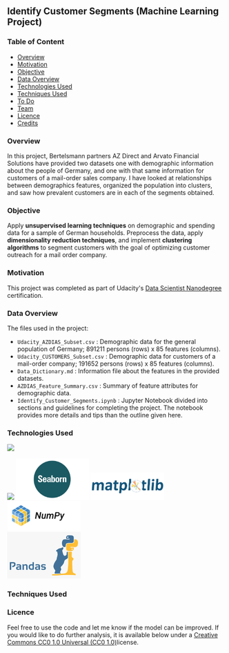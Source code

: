 ##  Identify Customer Segments (Machine Learning Project)

### Table of Content
  * [Overview](#overview)
  * [Motivation](#motivation)
  * [Objective](#objective) 
  * [Data Overview](#data-overview) 
  * [Technologies Used](#technologies-used)
  * [Techniques Used](#technique-used)
  * [To Do](#to-do)
  * [Team](#team)
  * [Licence](#licence)
  * [Credits](#credits)

### Overview 
In this project, Bertelsmann partners AZ Direct and Arvato Financial Solutions have provided two datasets one with demographic information about the people of Germany, and one with that same information for customers of a mail-order sales company. I have looked at relationships between demographics features, organized the population into clusters, and saw how prevalent customers are in each of the segments obtained. 

### Objective 
Apply **unsupervised learning techniques** on demographic and spending data for a sample of German households. Preprocess the data, apply **dimensionality reduction techniques**, and implement **clustering algorithms** to segment customers with the goal of optimizing customer outreach for a mail order company. 

### Motivation 
This project was completed as part of Udacity's [Data Scientist Nanodegree](https://eu.udacity.com/course/data-scientist-nanodegree--nd025) certification. 

### Data Overview 
The files used in the project:

-   `Udacity_AZDIAS_Subset.csv`  : Demographic data for the general population of Germany; 891211 persons (rows) x 85 features (columns).
-   `Udacity_CUSTOMERS_Subset.csv`  : Demographic data for customers of a mail-order company; 191652 persons (rows) x 85 features (columns).
-   `Data_Dictionary.md`  : Information file about the features in the provided datasets.
-   `AZDIAS_Feature_Summary.csv`  : Summary of feature attributes for demographic data.
-   `Identify_Customer_Segments.ipynb`  : Jupyter Notebook divided into sections and guidelines for completing the project. The notebook provides more details and tips than the outline given here.

### Technologies Used  
![](https://forthebadge.com/images/badges/made-with-python.svg)

[<img target="_blank" src="https://github.com/scikit-learn/scikit-learn/blob/master/doc/logos/scikit-learn-logo-small.png">](https://github.com/scikit-learn/)
<img target="_blank" src="https://github.com/ditikrushna/IDENTIFY-CUSTOMER-SEGMENTS/blob/master/Resource/Seaborn.jpg" width=170> 
<img target="_blank" src="https://github.com/ditikrushna/IDENTIFY-CUSTOMER-SEGMENTS/blob/master/Resource/matplotlib.png" width=170> 
<img target="_blank" src="https://github.com/ditikrushna/IDENTIFY-CUSTOMER-SEGMENTS/blob/master/Resource/numpy.png" width=170>  
<img target="_blank" src="https://github.com/ditikrushna/IDENTIFY-CUSTOMER-SEGMENTS/blob/master/Resource/pandas.png" width=170>  

### Techniques Used 



### Licence
Feel free to use the code and let me know if the model can be improved. If you would like to do further analysis, it is available below under a [Creative Commons CC0 1.0 Universal (CC0 1.0)](https://creativecommons.org/publicdomain/zero/1.0/)license.  
